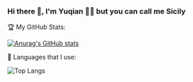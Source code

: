 ### Hi there 👋, I'm Yuqian 👩‍💻 but you can call me Sicily 





<!--
**SX0818/SX0818** is a ✨ _special_ ✨ repository because its `README.md` (this file) appears on your GitHub profile.

Here are some ideas to get you started:

- 🔭 I’m currently working on ...
- 🌱 I’m currently learning ...👩‍💻
- 👯 I’m looking to collaborate on ...
- 🤔 I’m looking for help with ...
- 💬 Ask me about ...
- 📫 How to reach me: ...
- 😄 Pronouns: ...
- ⚡ Fun fact: ...
-->

🏆 My GitHub Stats:

[![Anurag's GitHub stats](https://github-readme-stats.vercel.app/api?username=SX0818)](https://github.com/anuraghazra/github-readme-stats)

📌 Languages that I use:

![Top Langs](https://github-readme-stats.vercel.app/api/top-langs/?username=SX0818&theme=tokyonight)


